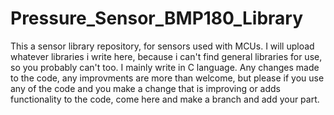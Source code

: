 # Pressure_Sensor_BMP180_Library
This a sensor library repository, for sensors used with MCUs. I will upload whatever libraries i write here, because i can't find general libraries for use, so you probably can't too. I mainly write in C language. Any changes made to the code, any improvments are more than welcome, but please if you use any of the code and you make a change that is improving or adds functionality to the code, come here and make a branch and add your part.
